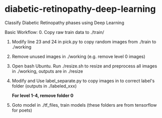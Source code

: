 # diabetic-retinopathy-deep-learning
Classify Diabetic Retinopathy phases using Deep Learning

Basic Workflow:
0. Copy raw train data to ./train/

1. Modify line 23 and 24 in pick.py to copy random images from ./train to ./working
2. Remove unused images in ./working (e.g. remove level 0 images)
3. Open bash Ubuntu. Run ./resize.sh to resize and preprocess all images in ./working, outputs are in ./resize
4. Modify and Use label_separate.py to copy images in to correct label's folder (outputs in ./labeled_xxx)

    **For level 1-4, remove folder 0**
5. Goto model in ./tf_files, train models (these folders are from tensorflow for poets)
